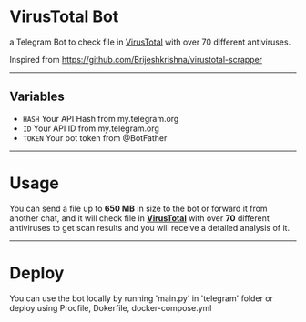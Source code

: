 # VirusTotal Bot

a Telegram Bot to check file in [VirusTotal](http://virustotal.com/) with over 70 different antiviruses.

Inspired from https://github.com/Brijeshkrishna/virustotal-scrapper

---

## Variables

- `HASH` Your API Hash from my.telegram.org
- `ID` Your API ID from my.telegram.org
- `TOKEN` Your bot token from @BotFather

---

# Usage

You can send a file up to **650 MB** in size to the bot or forward it from another chat, and it will check file in **[VirusTotal](http://virustotal.com/)** with over **70** different antiviruses to get scan results and you will receive a detailed analysis of it.

---

# Deploy

You can use the bot locally by running 'main.py' in 'telegram' folder or deploy using Procfile, Dokerfile, docker-compose.yml
